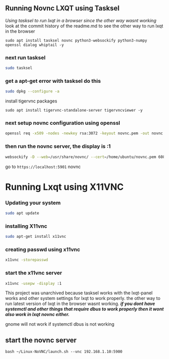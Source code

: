 
## Running Novnc LXQT using Tasksel
*Using tasksel to run lxqt in a browser since the other way wasnt working* 
look at the commit history of the readme.md to see the other way to run lxqt in the browser
```
sudo apt install tasksel novnc python3-websockify python3-numpy openssl dialog whiptail -y
```
### next run tasksel 
```bash
sudo tasksel
```
### get a apt-get error with tasksel do this
```bash
sudo dpkg --configure -a
```
install tigervnc packages
``` 
sudo apt install tigervnc-standalone-server tigervncviewer -y 
```
### next setup novnc configuration using openssl
```bash
openssl req -x509 -nodes -newkey rsa:3072 -keyout novnc.pem -out novnc.pem -days 3650
```

### then run the novnc server, the display is :1
```bash
websockify -D --web=/usr/share/novnc/ --cert=/home/ubuntu/novnc.pem 6080 localhost:5901
```
go to `https://localhost:5901` novnc

# Running Lxqt using X11VNC
### Updating your system
```bash
sudo apt update
```
### installing X11vnc
```bash
sudo apt-get install x11vnc 
```
### creating passwd using x11vnc
```bash
x11vnc -storepasswd 
```
### start the x11vnc server
```bash
x11vnc -usepw -display :1 
```
This project was unarchived because tasksel works with the lxqt-panel works and other system settings for lxqt to work properly.
the other way to run latest version of lxqt in the browser wasnt working.
***if you dont have systemctl and other things that require dbus to work properly then it wont also work in lxqt novnc either.***

gnome will not work if systemctl dbus is not working
## start the novnc server
``` 
bash ~/Linux-NoVNC/launch.sh --vnc 192.168.1.10:5900
```